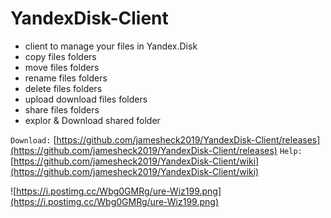 # YandexDisk-Client
* client to manage your files in Yandex.Disk
* copy files folders
* move files folders
* rename files folders
* delete files folders
* upload download files folders
* share files folders
* explor & Download shared folder

`Download:`
[https://github.com/jamesheck2019/YandexDisk-Client/releases](https://github.com/jamesheck2019/YandexDisk-Client/releases)
`Help:`
[https://github.com/jamesheck2019/YandexDisk-Client/wiki](https://github.com/jamesheck2019/YandexDisk-Client/wiki)

![https://i.postimg.cc/Wbg0GMRg/ure-Wiz199.png](https://i.postimg.cc/Wbg0GMRg/ure-Wiz199.png)
